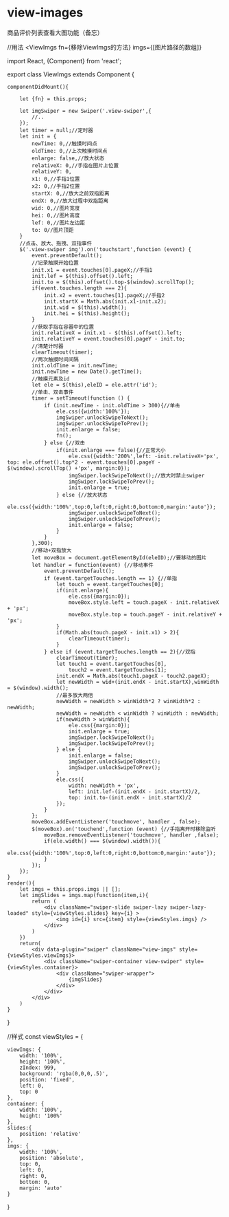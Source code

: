 # view-images
商品评价列表查看大图功能（备忘）

//用法
<ViewImgs   fn={移除ViewImgs的方法}   imgs={[图片路径的数组]}


import React, {Component} from 'react';

export class ViewImgs extends Component {

	componentDidMount(){
	
		let {fn} = this.props;
		
		let imgSwiper = new Swiper('.view-swiper',{
			//..
		});
		let timer = null;//定时器
		let init = {
			newTime: 0,//触摸时间点
			oldTime: 0,//上次触摸时间点
			enlarge: false,//放大状态
			relativeX: 0,//手指在图片上位置
			relativeY: 0,
			x1: 0,//手指1位置
			x2: 0,//手指2位置
			startX: 0,//放大之前双指距离
			endX: 0,//放大过程中双指距离
			wid: 0,//图片宽度
			hei: 0,//图片高度
			lef: 0,//图片左边距
			to: 0//图片顶距
		}
		//点击、放大、拖拽、双指事件
		$('.view-swiper img').on('touchstart',function (event) {
			event.preventDefault();
			//记录触摸开始位置
			init.x1 = event.touches[0].pageX;//手指1
			init.lef = $(this).offset().left;
			init.to = $(this).offset().top-$(window).scrollTop();
			if(event.touches.length === 2){
				init.x2 = event.touches[1].pageX;//手指2
				init.startX = Math.abs(init.x1-init.x2);
				init.wid = $(this).width();
				init.hei = $(this).height();
			}
			//获取手指在容器中的位置
    		init.relativeX = init.x1 - $(this).offset().left;
    		init.relativeY = event.touches[0].pageY - init.to;
			//清楚计时器
			clearTimeout(timer);
			//两次触摸时间间隔
			init.oldTime = init.newTime;
			init.newTime = new Date().getTime();
			//触摸元素及id
			let ele = $(this),eleID = ele.attr('id');
			//单击、双击事件
			timer = setTimeout(function () {
				if (init.newTime - init.oldTime > 300){//单击
					ele.css({width:'100%'});
			    	imgSwiper.unlockSwipeToNext();
			    	imgSwiper.unlockSwipeToPrev();
			    	init.enlarge = false;
			    	fn();
			    } else {//双击
			    	if(init.enlarge === false){//正常大小
			    		ele.css({width:'200%',left: -init.relativeX+'px', top: ele.offset().top*2 - event.touches[0].pageY - $(window).scrollTop() +'px', margin:0});
			    		imgSwiper.lockSwipeToNext();//放大时禁止swiper
			    		imgSwiper.lockSwipeToPrev();
			    		init.enlarge = true;
			    	} else {//放大状态
			    		ele.css({width:'100%',top:0,left:0,right:0,bottom:0,margin:'auto'});
			    		imgSwiper.unlockSwipeToNext();
			    		imgSwiper.unlockSwipeToPrev();
			    		init.enlarge = false;
			    	}
			    }
			},300);
			//移动+双指放大
			let moveBox = document.getElementById(eleID);//要移动的图片
			let handler = function(event) {//移动事件
			    event.preventDefault();
			    if (event.targetTouches.length == 1) {//单指
				  	let touch = event.targetTouches[0];
				  	if(init.enlarge){
				  		ele.css({margin:0});
				  		moveBox.style.left = touch.pageX - init.relativeX + 'px';
				    	moveBox.style.top = touch.pageY - init.relativeY + 'px';
				  	}
				    if(Math.abs(touch.pageX - init.x1) > 2){
				    	clearTimeout(timer);
				    }
				} else if (event.targetTouches.length == 2){//双指
					clearTimeout(timer);
					let touch1 = event.targetTouches[0],
						touch2 = event.targetTouches[1];
					init.endX = Math.abs(touch1.pageX - touch2.pageX);
					let newWidth = wid+(init.endX - init.startX),winWidth = $(window).width();
					//最多放大两倍
					newWidth = newWidth > winWidth*2 ? winWidth*2 : newWidth;
					newWidth = newWidth < winWidth ? winWidth : newWidth;
					if(newWidth > winWidth){
						ele.css({margin:0});
						init.enlarge = true;
						imgSwiper.lockSwipeToNext();
		    			imgSwiper.lockSwipeToPrev();
					} else {
						init.enlarge = false;
						imgSwiper.unlockSwipeToNext();
		    			imgSwiper.unlockSwipeToPrev();
					}
					ele.css({
						width: newWidth + 'px',
						left: init.lef-(init.endX - init.startX)/2,
						top: init.to-(init.endX - init.startX)/2
					});
				}
			};
	    	moveBox.addEventListener('touchmove', handler , false);
			$(moveBox).on('touchend',function (event) {//手指离开时移除监听
			  	moveBox.removeEventListener('touchmove', handler ,false);
			  	if(ele.width() === $(window).width()){
		    		ele.css({width:'100%',top:0,left:0,right:0,bottom:0,margin:'auto'});
			  	}
			});
		});
	}
	render(){
		let imgs = this.props.imgs || [];
		let imgSlides = imgs.map(function(item,i){
			return (
				<div className="swiper-slide swiper-lazy swiper-lazy-loaded" style={viewStyles.slides} key={i} >
					<img id={i} src={item} style={viewStyles.imgs} />
				</div>
			)
		})
		return(
			<div data-plugin="swiper" className="view-imgs" style={viewStyles.viewImgs}>
				<div className="swiper-container view-swiper" style={viewStyles.container}>
					<div className="swiper-wrapper">
						{imgSlides}
					</div>
				</div>
			</div>
		)
	}
}

//样式
const viewStyles = {

	viewImgs: {
		width: '100%',
		height: '100%',
		zIndex: 999,
		background: 'rgba(0,0,0,.5)',
		position: 'fixed',
		left: 0,
		top: 0
	},
	container: {
		width: '100%',
		height: '100%'
	},
	slides:{
		position: 'relative'
	},
	imgs: {
		width: '100%',
		position: 'absolute',
		top: 0,
		left: 0,
		right: 0,
		bottom: 0,
		margin: 'auto'
	}
}
